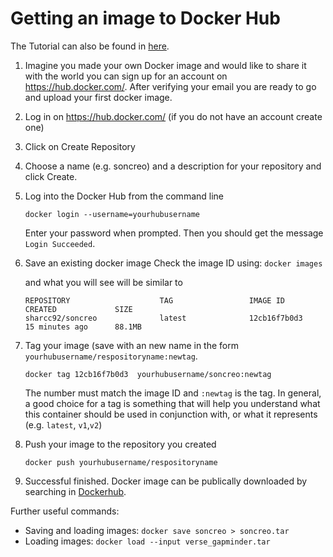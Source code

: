 # Getting an image to Docker Hub 
The Tutorial can also be found in [here](https://ropenscilabs.github.io/r-docker-tutorial/04-Dockerhub.html).
1. Imagine you made your own Docker image and would like to share it with the world you can sign up for an account on https://hub.docker.com/. After verifying your email you are ready to go and upload your first docker image.
2. Log in on https://hub.docker.com/ (if you do not have an account create one)
3. Click on Create Repository
4. Choose a name (e.g. soncreo) and a description for your repository and click Create.
5. Log into the Docker Hub from the command line 
    ```
    docker login --username=yourhubusername
    ```
    Enter your password when prompted. Then you should get the message `Login Succeeded`.
6. Save an existing docker image
    Check the image ID using: `docker images`

    and what you will see will be similar to
    
    ```
    REPOSITORY                    TAG                 IMAGE ID            CREATED             SIZE
    sharcc92/soncreo              latest              12cb16f7b0d3        15 minutes ago      88.1MB
7. Tag your image (save with an new name in the form `yourhubusername/respositoryname:newtag`.
    ```
    docker tag 12cb16f7b0d3  yourhubusername/soncreo:newtag
    ```
    The number must match the image ID and `:newtag` is the tag. In general, a good choice for a tag is something that will help you understand what this container should be used in conjunction with, or what it represents (e.g. `latest`, `v1`,`v2`)
8. Push your image to the repository you created
    ```
    docker push yourhubusername/respositoryname
9. Successful finished. Docker image can be publically downloaded by searching in [Dockerhub].

    
[Dockerhub]: https://hub.docker.com/

Further useful commands:
- Saving and loading images: `docker save soncreo > soncreo.tar`
- Loading images: `docker load --input verse_gapminder.tar`
